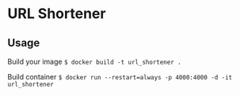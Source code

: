 # URL Shortener

## Usage
Build your image
`$ docker build -t url_shortener .`

Build container
`$ docker run --restart=always -p 4000:4000 -d -it url_shortener`
